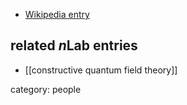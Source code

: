 

* [Wikipedia entry](https://en.wikipedia.org/wiki/James_Glimm)

## related $n$Lab entries

* [[constructive quantum field theory]]

category: people
